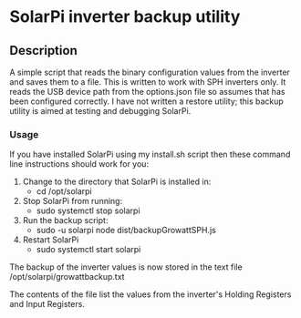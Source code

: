 # SolarPi inverter backup utility

## Description
A simple script that reads the binary configuration values from the inverter and saves them to a file.
This is written to work with SPH inverters only. It reads the USB device path from the options.json file 
so assumes that has been configured correctly. I have not written a restore utility; this backup utility is
aimed at testing and debugging SolarPi.

### Usage
If you have installed SolarPi using my install.sh script then these command line instructions should work for you:
1. Change to the directory that SolarPi is installed in:
    * cd /opt/solarpi
2. Stop SolarPi from running:
    * sudo systemctl stop solarpi
3. Run the backup script:
    * sudo -u solarpi node dist/backupGrowattSPH.js
4. Restart SolarPi
    * sudo systemctl start solarpi

The backup of the inverter values is now stored in the text file /opt/solarpi/growattbackup.txt

The contents of the file list the values from the inverter's Holding Registers and Input Registers.
